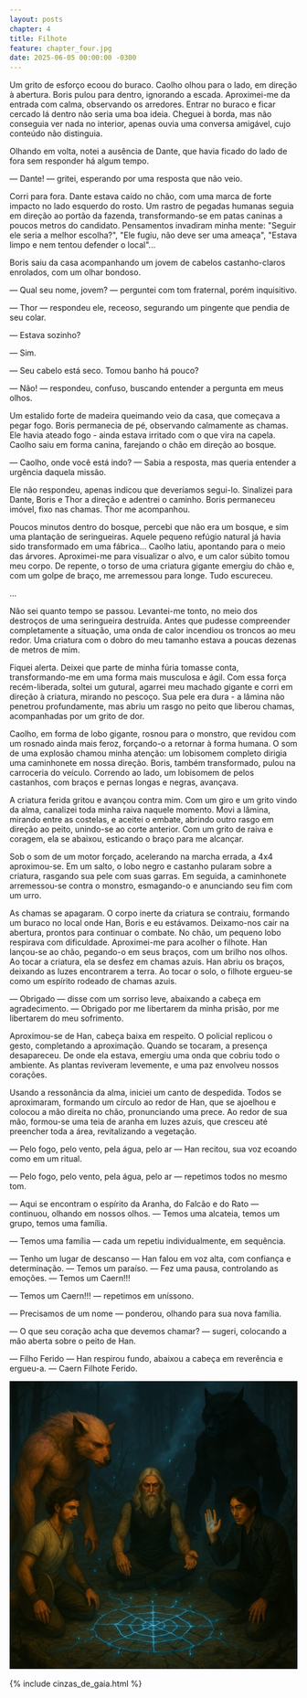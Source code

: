 ```yaml
---
layout: posts
chapter: 4
title: Filhote
feature: chapter_four.jpg
date: 2025-06-05 00:00:00 -0300
---
```


Um grito de esforço ecoou do buraco. Caolho olhou para o lado, em direção à abertura. Boris pulou para dentro, ignorando a escada. Aproximei-me da entrada com calma, observando os arredores. Entrar no buraco e ficar cercado lá dentro não seria uma boa ideia. Cheguei à borda, mas não conseguia ver nada no interior, apenas ouvia uma conversa amigável, cujo conteúdo não distinguia.

Olhando em volta, notei a ausência de Dante, que havia ficado do lado de fora sem responder há algum tempo.

— Dante! — gritei, esperando por uma resposta que não veio.

Corri para fora. Dante estava caído no chão, com uma marca de forte impacto no lado esquerdo do rosto. Um rastro de pegadas humanas seguia em direção ao portão da fazenda, transformando-se em patas caninas a poucos metros do candidato. Pensamentos invadiram minha mente: "Seguir ele seria a melhor escolha?", "Ele fugiu, não deve ser uma ameaça", "Estava limpo e nem tentou defender o local"...

Boris saiu da casa acompanhando um jovem de cabelos castanho-claros enrolados, com um olhar bondoso.

— Qual seu nome, jovem? — perguntei com tom fraternal, porém inquisitivo.

— Thor — respondeu ele, receoso, segurando um pingente que pendia de seu colar.

— Estava sozinho?

— Sim.

— Seu cabelo está seco. Tomou banho há pouco?

— Não! — respondeu, confuso, buscando entender a pergunta em meus olhos.

Um estalido forte de madeira queimando veio da casa, que começava a pegar fogo. Boris permanecia de pé, observando calmamente as chamas. Ele havia ateado fogo - ainda estava irritado com o que vira na capela. Caolho saiu em forma canina, farejando o chão em direção ao bosque.

— Caolho, onde você está indo? — Sabia a resposta, mas queria entender a urgência daquela missão.

Ele não respondeu, apenas indicou que deveríamos segui-lo. Sinalizei para Dante, Boris e Thor a direção e adentrei o caminho. Boris permaneceu imóvel, fixo nas chamas. Thor me acompanhou.

Poucos minutos dentro do bosque, percebi que não era um bosque, e sim uma plantação de seringueiras. Aquele pequeno refúgio natural já havia sido transformado em uma fábrica... Caolho latiu, apontando para o meio das árvores. Aproximei-me para visualizar o alvo, e um calor súbito tomou meu corpo. De repente, o torso de uma criatura gigante emergiu do chão e, com um golpe de braço, me arremessou para longe. Tudo escureceu.

<p class="sometime" >...</p>

Não sei quanto tempo se passou. Levantei-me tonto, no meio dos destroços de uma seringueira destruída. Antes que pudesse compreender completamente a situação, uma onda de calor incendiou os troncos ao meu redor. Uma criatura com o dobro do meu tamanho estava a poucas dezenas de metros de mim.

Fiquei alerta. Deixei que parte de minha fúria tomasse conta, transformando-me em uma forma mais musculosa e ágil. Com essa força recém-liberada, soltei um gutural, agarrei meu machado gigante e corri em direção à criatura, mirando no pescoço. Sua pele era dura - a lâmina não penetrou profundamente, mas abriu um rasgo no peito que liberou chamas, acompanhadas por um grito de dor.

Caolho, em forma de lobo gigante, rosnou para o monstro, que revidou com um rosnado ainda mais feroz, forçando-o a retornar à forma humana. O som de uma explosão chamou minha atenção: um lobisomem completo dirigia uma caminhonete em nossa direção. Boris, também transformado, pulou na carroceria do veículo. Correndo ao lado, um lobisomem de pelos castanhos, com braços e pernas longas e negras, avançava.

A criatura ferida gritou e avançou contra mim. Com um giro e um grito vindo da alma, canalizei toda minha raiva naquele momento. Movi a lâmina, mirando entre as costelas, e aceitei o embate, abrindo outro rasgo em direção ao peito, unindo-se ao corte anterior. Com um grito de raiva e coragem, ela se abaixou, esticando o braço para me alcançar.

Sob o som de um motor forçado, acelerando na marcha errada, a 4x4 aproximou-se. Em um salto, o lobo negro e castanho pularam sobre a criatura, rasgando sua pele com suas garras. Em seguida, a caminhonete arremessou-se contra o monstro, esmagando-o e anunciando seu fim com um urro.

As chamas se apagaram. O corpo inerte da criatura se contraiu, formando um buraco no local onde Han, Boris e eu estávamos. Deixamo-nos cair na abertura, prontos para continuar o combate. No chão, um pequeno lobo respirava com dificuldade. Aproximei-me para acolher o filhote. Han lançou-se ao chão, pegando-o em seus braços, com um brilho nos olhos. Ao tocar a criatura, ela se desfez em chamas azuis. Han abriu os braços, deixando as luzes encontrarem a terra. Ao tocar o solo, o filhote ergueu-se como um espírito rodeado de chamas azuis.

— Obrigado — disse com um sorriso leve, abaixando a cabeça em agradecimento. — Obrigado por me libertarem da minha prisão, por me libertarem do meu sofrimento.

Aproximou-se de Han, cabeça baixa em respeito. O policial replicou o gesto, completando a aproximação. Quando se tocaram, a presença desapareceu. De onde ela estava, emergiu uma onda que cobriu todo o ambiente. As plantas reviveram levemente, e uma paz envolveu nossos corações.

Usando a ressonância da alma, iniciei um canto de despedida. Todos se aproximaram, formando um círculo ao redor de Han, que se ajoelhou e colocou a mão direita no chão, pronunciando uma prece. Ao redor de sua mão, formou-se uma teia de aranha em luzes azuis, que cresceu até preencher toda a área, revitalizando a vegetação.

— Pelo fogo, pelo vento, pela água, pelo ar — Han recitou, sua voz ecoando como em um ritual.

— Pelo fogo, pelo vento, pela água, pelo ar — repetimos todos no mesmo tom.

— Aqui se encontram o espírito da Aranha, do Falcão e do Rato — continuou, olhando em nossos olhos. — Temos uma alcateia, temos um grupo, temos uma família.

— Temos uma família — cada um repetiu individualmente, em sequência.

— Tenho um lugar de descanso — Han falou em voz alta, com confiança e determinação. — Temos um paraíso. — Fez uma pausa, controlando as emoções. — Temos um Caern!!!

— Temos um Caern!!! — repetimos em uníssono.

— Precisamos de um nome — ponderou, olhando para sua nova família.

— O que seu coração acha que devemos chamar? — sugeri, colocando a mão aberta sobre o peito de Han.

— Filho Ferido — Han respirou fundo, abaixou a cabeça em reverência e ergueu-a. — Caern Filhote Ferido.

![Banda tocando em um palco](./images/caern_ritual.jpg)

{% include cinzas_de_gaia.html %}
